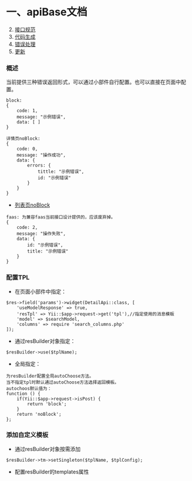 # 一、apiBase文档

2. [接口规范](接口规范.md)
2. [代码生成](代码生成.md)
2. [错误处理](错误处理.md)
2. [更新](更新.md)


### 概述

当前提供三种错误返回形式，可以通过小部件自行配置。也可以直接在页面中配置。
```
block:
{
    code: 1,
    message: "示例错误",
    data: [ ]
}
```
```
详情页noBlock:
{
    code: 0,
    message: "操作成功",
    data: {
        errors: {
            tittle: "示例错误",
            id: "示例错误"
        }
    }
}
```
   - [列表页noBlock](json/list-no-block.json)
   
```
faas: 为兼容faas当前接口设计提供的，应该废弃掉。
{
    code: 2,
    message: "操作失败",
    data: {
        id: "示例错误",
        title: "示例错误"
    }
}
```

### 配置TPL

- 在页面小部件中指定：

```
$res->field('params')->widget(DetailApi::class, [
    'useModelResponse' => true,
    'resTpl' => Yii::$app->request->get('tpl'),//指定使用的消息模板
    'model' => $searchModel,
    'columns' => require 'search_columns.php'
]);
```
- 通过resBuilder对象指定：

```
$resBuilder->use($tplName);
```
- 全局指定：

```
为resBuilder配置全局autoChoose方法。
当不指定tpl时默认通过autoChoose方法选择返回模板。
autochoos默认值为：
function () {
    if(Yii::$app->request->isPost) {
        return 'block';
    }
    return 'noBlock';
};
```
### 添加自定义模板

- 通过resBuilder对象按需添加 

```
$resBuilder->tm->setSingleton($tplName, $tplConfig);
```
- 配置resBuilder的templates属性




